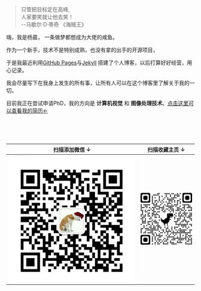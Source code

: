 <blockquote><p>只管把目标定在高峰,<br>
               人家要笑就让他去笑！<br>
               --马歇尔·D·蒂奇 《海贼王》</p></blockquote>

<p> 嗨，我是杨晨， 一条做梦都想成为大佬的咸鱼。 </p>
<p>作为一个新手，技术不是特别成熟，也没有拿的出手的开源项目，</p>
<p>于是我最近利用<a target="_blank" href="https://pages.github.com/">GitHub Pages</a>与<a href="http://jekyll.com.cn/">Jekyll</a> 搭建了个人博客，以后打算好好经营，用心记录。</p>
<p>我会尽量写下在我身上发生的所有事，让所有人可以在这个博客里了解关于我的一切。</p>
<p>目前我正在尝试申请PhD，我的方向是 <b>计算机视觉</b> 和 <b>图像处理技术</b>。<a href="files/中文简历.pdf">点击这里可以查看我的简历←</a></p>
<br><br><br>

|        扫描添加微信 ↓        |       扫描收藏主页 ↓       |
| :--------------------------: | :------------------------: |
| <img src="img/QRwechat.jpg"> | <img src="img/QRblog.png"> |

<br><br>
